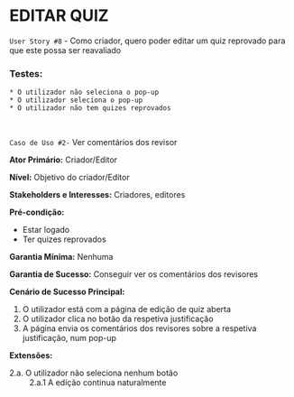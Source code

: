 # EDITAR QUIZ
`User Story #8` - Como criador, quero poder editar um quiz reprovado para que este possa ser reavaliado

### Testes:
    * O utilizador não seleciona o pop-up
    * O utilizador seleciona o pop-up
    * O utilizador não tem quizes reprovados
<br/>

`Caso de Uso #2-` Ver comentários dos revisor

__Ator Primário:__ Criador/Editor

__Nível:__ Objetivo do criador/Editor

__Stakeholders e Interesses:__ Criadores, editores

__Pré-condição:__ 
* Estar logado
* Ter quizes reprovados

__Garantia Mínima:__ Nenhuma

__Garantia de Sucesso:__ Conseguir ver os comentários dos revisores

__Cenário de Sucesso Principal:__

1. O utilizador está com a página de edição de quiz aberta
2. O utilizador clica no botão da respetiva justificação
3. A página envia os comentários dos revisores sobre a respetiva justificação, num pop-up
   
__Extensões:__

2.a. O utilizador não seleciona nenhum botão<br/>
&nbsp;&nbsp;&nbsp;&nbsp;&nbsp;&nbsp;&nbsp;&nbsp; 2.a.1 A edição continua naturalmente